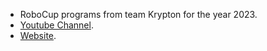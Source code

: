 - RoboCup programs from team Krypton for the year 2023.
- [Youtube Channel](https://www.youtube.com/@evbrobocup).
- [Website](http://www.kraemer123.de).
